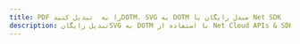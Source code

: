 ---title: PDF را به  تبدیل کنیدDOTM، SVG به DOTM مبدل رایگان یا Net SDKdescription: تبدیل رایگانSVG به DOTM با استفاده از Net Cloud APIs & SDK همچنین اسناد PDF را در Cloud ایجاد، ویرایش و رندر کنید.---